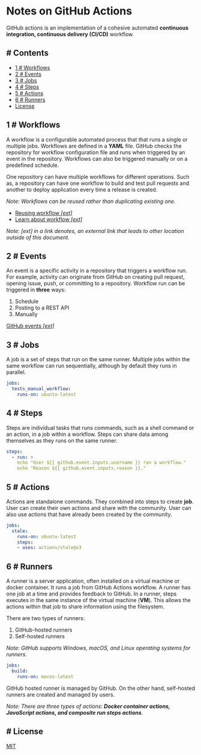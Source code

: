 # Notes on GitHub Actions
GitHub actions is an implementation of a cohesive automated **continuous integration, continuous delivery (CI/CD)** workflow.

## # Contents
  - [1 # Workflows](#1--workflows)
  - [2 # Events](#2--events)
  - [3 # Jobs](#3--jobs)
  - [4 # Steps](#4--steps)
  - [5 # Actions](#5--actions)
  - [6 # Runners](#6--runners)
  - [License](#license)

## 1 # Workflows
A workflow is a configurable automated process that that runs a single or multiple jobs. Workflows are defined in a **YAML** file. GitHub checks the repository for workflow configuration file and runs when triggered by an event in the repository. Workflows can also be triggered manually or on a predefined schedule.

One repository can have multiple workflows for different operations. Such as, a repository can have one workflow to build and test pull requests and another to deploy application every time a release is created.

*Note: Workflows can be reused rather than duplicating existing one.*

* [Reusing workflow *[ext]*](https://docs.github.com/en/actions/learn-github-actions/reusing-workflows)
* [Learn about workflow *[ext]*](https://docs.github.com/en/actions/using-workflows)

*Note: *[ext]* in a link denotes, an external link that leads to other location outside of this document.*

## 2 # Events
An event is a specific activity in a repository that triggers a workflow run. For example, activity can originate from GitHub on creating pull request, opening issue, push, or committing to a repository. Workflow run can be triggered in **three** ways:

1. Schedule
2. Posting to a REST API
3. Manually

[GitHub events *[ext]*](https://docs.github.com/en/actions/using-workflows/events-that-trigger-workflows)

## 3 # Jobs
A job is a set of steps that run on the same runner. Multiple jobs within the same workflow can run sequentially, although by default they runs in parallel.

```yml
jobs:
  tests_manual_workflow:
    runs-on: ubuntu-latest
```

## 4 # Steps
Steps are individual tasks that runs commands, such as a shell command or an action, in a job within a workflow. Steps can share data among themselves as they runs on the same runner.

```yml
steps:
  - run: >
    echo "User ${{ github.event.inputs.username }} ran a workflow."
    echo "Reason ${{ github.event.inputs.reason }}."
```
## 5 # Actions
Actions are standalone commands. They combined into steps to create **job**. User can create their own actions and share with the community. User can also use actions that have already been created by the community.

```yml
jobs:
  stale:
    runs-on: ubuntu-latest
    steps:
    - uses: actions/stale@v3
```
## 6 # Runners
A runner is a server application, often installed on a virtual machine or docker container. It runs a job from GitHub Actions workflow. A runner has one job at a time and provides feedback to GitHub. In a runner, steps executes in the same instance of the virtual machine (**VM**). This allows the actions within that job to share information using the filesystem.

There are two types of runners:
1. GitHub-hosted runners
2. Self-hosted runners

*Note: GitHub supports Windows, macOS, and Linux operating systems for runners.*

```yml
jobs:
  build:
    runs-on: macos-latest
```
GitHub hosted runner is managed by GitHub. On the other hand, self-hosted runners are created and managed by users.

*Note: There are three types of actions: **Docker container actions, JavaScript actions, and composite run steps actions**.*

## # License
[MIT](LICENSE)
